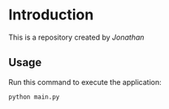 # Introduction
This is a repository created by *Jonathan*

## Usage
Run this command to execute the application:

`python main.py`
